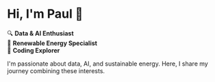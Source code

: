 # Hi, I'm Paul 👋

🔍 **Data & AI Enthusiast**  
🌿 **Renewable Energy Specialist**  
🚀 **Coding Explorer**

I'm passionate about data, AI, and sustainable energy. Here, I share my journey combining these interests.

